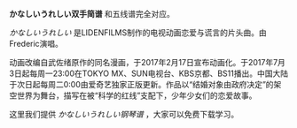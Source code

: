 

**かなしいうれしい双手简谱** 和五线谱完全对应。

_かなしいうれしい_ 是LIDENFILMS制作的电视动画恋爱与谎言的片头曲。由Frederic演唱。

动画改编自武佐绪原作的同名漫画，于2017年2月17日宣布动画化。于2017年7月3日起每周一23:00在TOKYO
MX、SUN电视台、KBS京都、BS11播出。中国大陆于次日起每周二0:00由爱奇艺独家正版更新。作品以“结婚对象由政府决定”的架空世界为舞台，描写在被“科学的红线”支配下，少年少女们的恋爱故事。

这里我们提供 _かなしいうれしい钢琴谱_ ，大家可以免费下载学习。

